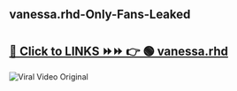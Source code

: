 
 ## vanessa.rhd-Only-Fans-Leaked

# <h2><a href="https://clipsfans.com/vanessa.rhd&ref=git">🔗 Click to LINKS ⏩⏩ 👉 🟢 vanessa.rhd </a></h2>

<a href="https://clipsfans.com/vanessa.rhd&ref=git" rel="nofollow" data-target="animated-image.originalLink"><img src="https://i.ibb.co.com/xMMVF88/686577567.gif" alt="Viral Video Original" style="max-width: 100%; display: inline-block;" data-target="animated-image.originalImage"></a>

